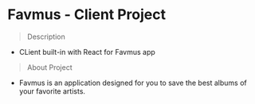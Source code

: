 # Favmus - Client Project

> Description

- CLient built-in with React for Favmus app

> About Project

- Favmus is an application designed for you to save the best albums of your favorite artists.
